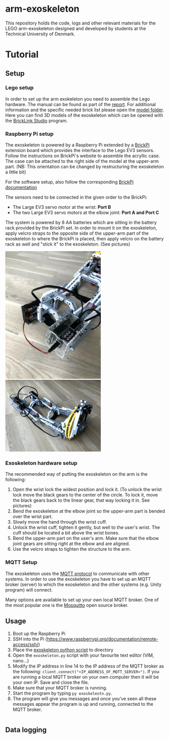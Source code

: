 # arm-exoskeleton
This repository holds the code, logs and other relevant materials for the LEGO arm-exoskeleton designed and developed by students at the Technical University of Denmark.

# Tutorial

## Setup

### Lego setup
In order to set up the arm exokeleton you need to assemble the Lego hardware. The manual can be found as part of the [report](https://github.com/barnabashomola/arm-exoskeleton/blob/master/documents/Exoskeleton___Final_report.pdf). For additional information and the specific needed brick list please open the [model folder](https://github.com/barnabashomola/arm-exoskeleton/tree/master/lego_model). Here you can find 3D models of the exoskeleton which can be opened with the [BrickLink Studio](https://www.bricklink.com/v3/studio/download.page) program.

### Raspberry Pi setup
The exoskeleton is powered by a Raspberry Pi extended by a [BrickPi](https://www.dexterindustries.com/brickpi/) extension board which provides the interface to the Lego EV3 sensors. Follow the instructions on BrickPi's website to assemble the acryllic case. The case can be attached to the right side of the model at the upper-arm part. (NB: This orientation can be changed by restructuring the exoskeleton a little bit)

For the software setup, also follow the corresponding [BrickPi documentation](https://www.dexterindustries.com/BrickPi/brickpi-tutorials-documentation/getting-started/pi-prep/)

The sensors need to be connected in the given order to the BrickPi:
* The Large EV3 servo motor at the wrist: **Port B**
* The two Large EV3 servo motors at the elbow joint: **Port A and Port C**

The system is powered by 8 AA batteries which are sitting in the battery rack provided by the BrickPi set. In order to mount it on the exoskeleton, apply velcro straps to the opposite side of the upper-arm part of the exoskeleton to where the BrickPi is placed, then apply velcro on the battery rack as well and "stick it" to the exoskeleton. (See pictures)

<img src="https://github.com/barnabashomola/arm-exoskeleton/blob/master/pictures/control_unit_placement.jpg" alt="Control unit placement" width="300"/>
<img src="https://github.com/barnabashomola/arm-exoskeleton/blob/master/pictures/exoskeleton.jpg" alt="Exoskeleton" width="300"/>

### Exoskeleton hardware setup
The recommended way of putting the exoskeleton on the arm is the following:
1. Open the wrist lock the widest position and lock it. (To unlock the wrist lock move the black gears to the center of the circle. To lock it, move the black gears back to the linear gear, that way locking it in. See pictures)
2. Bend the exoskeleton at the elbow joint so the upper-arm part is bended over the wrist part.
3. Slowly move the hand through the wrist cuff.
4. Unlock the wrist cuff, tighten it gently, but well to the user's wrist. The cuff should be located a bit above the wrist bones.
5. Bend the upper-arm part on the user's arm. Make sure that the elbow joint gears are sitting right at the elbow and are aligned.
6. Use the velcro straps to tighten the structure to the arm.



### MQTT Setup
The exoskeleton uses the [MQTT protocol](http://mqtt.org/) to communicate with other systems. In order to use the exoskeleton you have to set up an MQTT broker (server) to which the exoskeleton and the other systems (e.g. Unity program) will connect.

Many options are available to set up your own local MQTT broker. One of the most popular one is the [Mosquitto](https://mosquitto.org/) open source broker.


## Usage

1. Boot up the Raspberry Pi
2. SSH into the Pi (https://www.raspberrypi.org/documentation/remote-access/ssh/)
3. Place the [exoskeleton python script](https://github.com/barnabashomola/arm-exoskeleton/blob/master/exoskeleton.py) to directory
4. Open the ```exoskeleton.py``` script with your favourite text editor (VIM, nano...)
5. Modify the IP address in line 14 to the IP address of the MQTT broker as the following: ```client.connect("<IP_ADDRESS_OF_MQTT_SERVER>")```. If you are running a local MQTT broker on your own computer then it will be your own IP. Save and close the file.
6. Make sure that your MQTT broker is running. 
7. Start the program by typing ```py exoskeleotn.py```.
8. The program will give you messages and once you've seen all these messages appear the program is up and running, connected to the MQTT broker.
```

```

## Data logging
